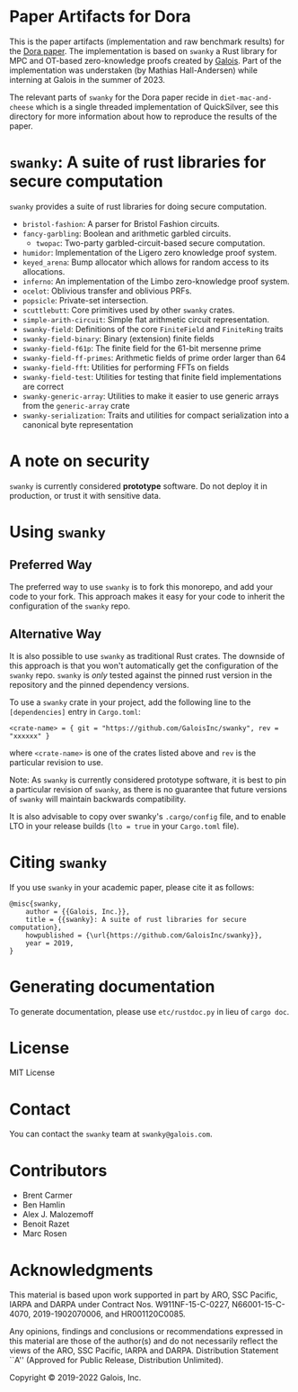 # Paper Artifacts for Dora

This is the paper artifacts (implementation and raw benchmark results)
for the [Dora paper](https://eprint.iacr.org/2023/1749).
The implementation is based on `swanky` a Rust library for MPC and OT-based zero-knowledge proofs created by [Galois](https://galois.com/).
Part of the implementation was understaken (by Mathias Hall-Andersen) while interning at Galois in the summer of 2023.

The relevant parts of `swanky` for the Dora paper recide in `diet-mac-and-cheese` which is a single threaded implementation of QuickSilver,
see this directory for more information about how to reproduce the results of the paper.

# `swanky`: A suite of rust libraries for secure computation

`swanky` provides a suite of rust libraries for doing secure computation.

* `bristol-fashion`: A parser for Bristol Fashion circuits.
* `fancy-garbling`: Boolean and arithmetic garbled circuits.
  * `twopac`: Two-party garbled-circuit-based secure computation.
* `humidor`: Implementation of the Ligero zero knowledge proof system.
* `keyed_arena`: Bump allocator which allows for random access to its allocations.
* `inferno`: An implementation of the Limbo zero-knowledge proof system.
* `ocelot`: Oblivious transfer and oblivious PRFs.
* `popsicle`: Private-set intersection.
* `scuttlebutt`: Core primitives used by other `swanky` crates.
* `simple-arith-circuit`: Simple flat arithmetic circuit representation.
* `swanky-field`: Definitions of the core `FiniteField` and `FiniteRing` traits
* `swanky-field-binary`: Binary (extension) finite fields
* `swanky-field-f61p`: The finite field for the 61-bit mersenne prime
* `swanky-field-ff-primes`: Arithmetic fields of prime order larger than 64
* `swanky-field-fft`: Utilities for performing FFTs on fields
* `swanky-field-test`: Utilities for testing that finite field implementations are correct
* `swanky-generic-array`: Utilities to make it easier to use generic arrays from the `generic-array` crate
* `swanky-serialization`: Traits and utilities for compact serialization into a canonical byte representation

# A note on security

`swanky` is currently considered **prototype** software. Do not deploy it in
production, or trust it with sensitive data.

# Using `swanky`
## Preferred Way
The preferred way to use `swanky` is to fork this monorepo, and add your code
to your fork. This approach makes it easy for your code to inherit the
configuration of the `swanky` repo.

## Alternative Way
It is also possible to use `swanky` as traditional Rust crates. The downside of
this approach is that you won't automatically get the configuration of the
`swanky` repo. `swanky` is _only_ tested against the pinned rust version in the
repository and the pinned dependency versions.

To use a `swanky` crate in your project, add the following line to the
`[dependencies]` entry in `Cargo.toml`:
```
<crate-name> = { git = "https://github.com/GaloisInc/swanky", rev = "xxxxxx" }
```
where `<crate-name>` is one of the crates listed above and `rev` is the
particular revision to use.

Note: As `swanky` is currently considered prototype software, it is best to pin
a particular revision of `swanky`, as there is no guarantee that future versions
of `swanky` will maintain backwards compatibility.

It is also advisable to copy over swanky's `.cargo/config` file, and to enable
LTO in your release builds (`lto = true` in your `Cargo.toml` file).

# Citing `swanky`

If you use `swanky` in your academic paper, please cite it as follows:
```
@misc{swanky,
    author = {{Galois, Inc.}},
    title = {{swanky}: A suite of rust libraries for secure computation},
    howpublished = {\url{https://github.com/GaloisInc/swanky}},
    year = 2019,
}
```

# Generating documentation

To generate documentation, please use `etc/rustdoc.py` in lieu of `cargo doc`.

# License

MIT License

# Contact

You can contact the `swanky` team at `swanky@galois.com`.

# Contributors

- Brent Carmer
- Ben Hamlin
- Alex J. Malozemoff
- Benoit Razet
- Marc Rosen

# Acknowledgments

This material is based upon work supported in part by ARO, SSC Pacific, IARPA
and DARPA under Contract Nos. W911NF-15-C-0227, N66001-15-C-4070,
2019-1902070006, and HR001120C0085.

Any opinions, findings and conclusions or recommendations expressed in this
material are those of the author(s) and do not necessarily reflect the views of
the ARO, SSC Pacific, IARPA and DARPA. Distribution Statement ``A'' (Approved
for Public Release, Distribution Unlimited).

Copyright © 2019-2022 Galois, Inc.
